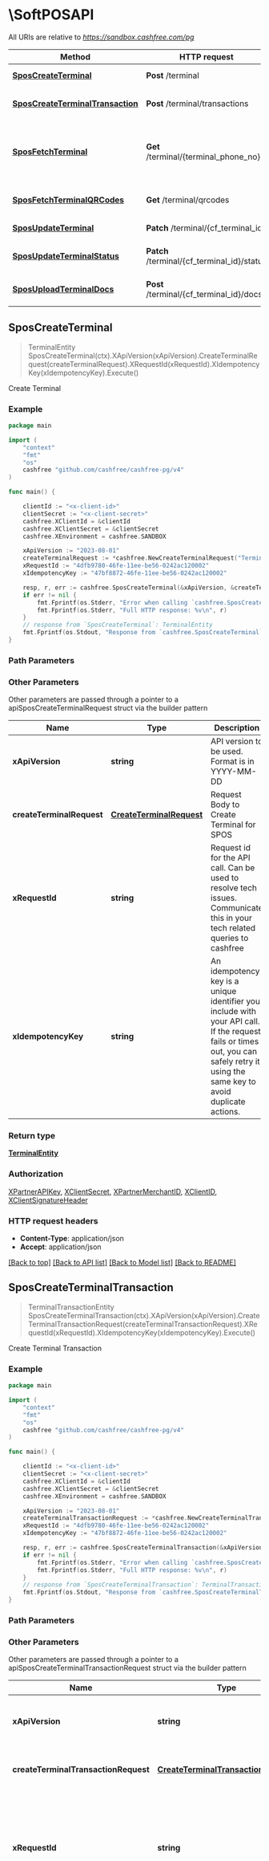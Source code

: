 # \SoftPOSAPI

All URIs are relative to *https://sandbox.cashfree.com/pg*

Method | HTTP request | Description
------------- | ------------- | -------------
[**SposCreateTerminal**](SoftPOSAPI.md#SposCreateTerminal) | **Post** /terminal | Create Terminal
[**SposCreateTerminalTransaction**](SoftPOSAPI.md#SposCreateTerminalTransaction) | **Post** /terminal/transactions | Create Terminal Transaction
[**SposFetchTerminal**](SoftPOSAPI.md#SposFetchTerminal) | **Get** /terminal/{terminal_phone_no} | Get Terminal Status using Phone Number
[**SposFetchTerminalQRCodes**](SoftPOSAPI.md#SposFetchTerminalQRCodes) | **Get** /terminal/qrcodes | Fetch Terminal QR Codes
[**SposUpdateTerminal**](SoftPOSAPI.md#SposUpdateTerminal) | **Patch** /terminal/{cf_terminal_id} | Update Terminal
[**SposUpdateTerminalStatus**](SoftPOSAPI.md#SposUpdateTerminalStatus) | **Patch** /terminal/{cf_terminal_id}/status | Update Terminal Sttus
[**SposUploadTerminalDocs**](SoftPOSAPI.md#SposUploadTerminalDocs) | **Post** /terminal/{cf_terminal_id}/docs | Upload Terminal Docs



## SposCreateTerminal

> TerminalEntity SposCreateTerminal(ctx).XApiVersion(xApiVersion).CreateTerminalRequest(createTerminalRequest).XRequestId(xRequestId).XIdempotencyKey(xIdempotencyKey).Execute()

Create Terminal



### Example

```go
package main

import (
    "context"
    "fmt"
    "os"
    cashfree "github.com/cashfree/cashfree-pg/v4"
)

func main() {

    clientId := "<x-client-id>"
	clientSecret := "<x-client-secret>"
	cashfree.XClientId = &clientId
	cashfree.XClientSecret = &clientSecret
	cashfree.XEnvironment = cashfree.SANDBOX

    xApiVersion := "2023-08-01" 
    createTerminalRequest := *cashfree.NewCreateTerminalRequest("TerminalId_example", "TerminalPhoneNo_example", "TerminalName_example", "TerminalEmail_example", "TerminalType_example") 
    xRequestId := "4dfb9780-46fe-11ee-be56-0242ac120002" 
    xIdempotencyKey := "47bf8872-46fe-11ee-be56-0242ac120002" 

    resp, r, err := cashfree.SposCreateTerminal(&xApiVersion, &createTerminalRequest, &xRequestId, &xIdempotencyKey, nil)
    if err != nil {
        fmt.Fprintf(os.Stderr, "Error when calling `cashfree.SposCreateTerminal``: %v\n", err)
        fmt.Fprintf(os.Stderr, "Full HTTP response: %v\n", r)
    }
    // response from `SposCreateTerminal`: TerminalEntity
    fmt.Fprintf(os.Stdout, "Response from `cashfree.SposCreateTerminal`: %v\n", resp)
}
```

### Path Parameters



### Other Parameters

Other parameters are passed through a pointer to a apiSposCreateTerminalRequest struct via the builder pattern


Name | Type | Description  | Notes
------------- | ------------- | ------------- | -------------
 **xApiVersion** | **string** | API version to be used. Format is in YYYY-MM-DD | [default to &quot;2023-08-01&quot;]
 **createTerminalRequest** | [**CreateTerminalRequest**](CreateTerminalRequest.md) | Request Body to Create Terminal for SPOS | 
 **xRequestId** | **string** | Request id for the API call. Can be used to resolve tech issues. Communicate this in your tech related queries to cashfree | 
 **xIdempotencyKey** | **string** | An idempotency key is a unique identifier you include with your API call. If the request fails or times out, you can safely retry it using the same key to avoid duplicate actions.   | 

### Return type

[**TerminalEntity**](TerminalEntity.md)

### Authorization

[XPartnerAPIKey](../README.md#XPartnerAPIKey), [XClientSecret](../README.md#XClientSecret), [XPartnerMerchantID](../README.md#XPartnerMerchantID), [XClientID](../README.md#XClientID), [XClientSignatureHeader](../README.md#XClientSignatureHeader)

### HTTP request headers

- **Content-Type**: application/json
- **Accept**: application/json

[[Back to top]](#) [[Back to API list]](../README.md#documentation-for-api-endpoints)
[[Back to Model list]](../README.md#documentation-for-models)
[[Back to README]](../README.md)


## SposCreateTerminalTransaction

> TerminalTransactionEntity SposCreateTerminalTransaction(ctx).XApiVersion(xApiVersion).CreateTerminalTransactionRequest(createTerminalTransactionRequest).XRequestId(xRequestId).XIdempotencyKey(xIdempotencyKey).Execute()

Create Terminal Transaction



### Example

```go
package main

import (
    "context"
    "fmt"
    "os"
    cashfree "github.com/cashfree/cashfree-pg/v4"
)

func main() {

    clientId := "<x-client-id>"
	clientSecret := "<x-client-secret>"
	cashfree.XClientId = &clientId
	cashfree.XClientSecret = &clientSecret
	cashfree.XEnvironment = cashfree.SANDBOX

    xApiVersion := "2023-08-01" 
    createTerminalTransactionRequest := *cashfree.NewCreateTerminalTransactionRequest("CfOrderId_example", "PaymentMethod_example") 
    xRequestId := "4dfb9780-46fe-11ee-be56-0242ac120002" 
    xIdempotencyKey := "47bf8872-46fe-11ee-be56-0242ac120002" 

    resp, r, err := cashfree.SposCreateTerminalTransaction(&xApiVersion, &createTerminalTransactionRequest, &xRequestId, &xIdempotencyKey, nil)
    if err != nil {
        fmt.Fprintf(os.Stderr, "Error when calling `cashfree.SposCreateTerminalTransaction``: %v\n", err)
        fmt.Fprintf(os.Stderr, "Full HTTP response: %v\n", r)
    }
    // response from `SposCreateTerminalTransaction`: TerminalTransactionEntity
    fmt.Fprintf(os.Stdout, "Response from `cashfree.SposCreateTerminalTransaction`: %v\n", resp)
}
```

### Path Parameters



### Other Parameters

Other parameters are passed through a pointer to a apiSposCreateTerminalTransactionRequest struct via the builder pattern


Name | Type | Description  | Notes
------------- | ------------- | ------------- | -------------
 **xApiVersion** | **string** | API version to be used. Format is in YYYY-MM-DD | [default to &quot;2023-08-01&quot;]
 **createTerminalTransactionRequest** | [**CreateTerminalTransactionRequest**](CreateTerminalTransactionRequest.md) | Request body to create a terminal transaction | 
 **xRequestId** | **string** | Request id for the API call. Can be used to resolve tech issues. Communicate this in your tech related queries to cashfree | 
 **xIdempotencyKey** | **string** | An idempotency key is a unique identifier you include with your API call. If the request fails or times out, you can safely retry it using the same key to avoid duplicate actions.   | 

### Return type

[**TerminalTransactionEntity**](TerminalTransactionEntity.md)

### Authorization

[XPartnerAPIKey](../README.md#XPartnerAPIKey), [XClientSecret](../README.md#XClientSecret), [XPartnerMerchantID](../README.md#XPartnerMerchantID), [XClientID](../README.md#XClientID), [XClientSignatureHeader](../README.md#XClientSignatureHeader)

### HTTP request headers

- **Content-Type**: application/json
- **Accept**: application/json

[[Back to top]](#) [[Back to API list]](../README.md#documentation-for-api-endpoints)
[[Back to Model list]](../README.md#documentation-for-models)
[[Back to README]](../README.md)


## SposFetchTerminal

> TerminalEntity SposFetchTerminal(ctx, terminalPhoneNo).XApiVersion(xApiVersion).XRequestId(xRequestId).XIdempotencyKey(xIdempotencyKey).Execute()

Get Terminal Status using Phone Number



### Example

```go
package main

import (
    "context"
    "fmt"
    "os"
    cashfree "github.com/cashfree/cashfree-pg/v4"
)

func main() {

    clientId := "<x-client-id>"
	clientSecret := "<x-client-secret>"
	cashfree.XClientId = &clientId
	cashfree.XClientSecret = &clientSecret
	cashfree.XEnvironment = cashfree.SANDBOX

    xApiVersion := "2023-08-01" 
    terminalPhoneNo := "6309291183" 
    xRequestId := "4dfb9780-46fe-11ee-be56-0242ac120002" 
    xIdempotencyKey := "47bf8872-46fe-11ee-be56-0242ac120002" 

    resp, r, err := cashfree.SposFetchTerminal(&xApiVersion, &terminalPhoneNo, &xRequestId, &xIdempotencyKey, nil)
    if err != nil {
        fmt.Fprintf(os.Stderr, "Error when calling `cashfree.SposFetchTerminal``: %v\n", err)
        fmt.Fprintf(os.Stderr, "Full HTTP response: %v\n", r)
    }
    // response from `SposFetchTerminal`: TerminalEntity
    fmt.Fprintf(os.Stdout, "Response from `cashfree.SposFetchTerminal`: %v\n", resp)
}
```

### Path Parameters


Name | Type | Description  | Notes
------------- | ------------- | ------------- | -------------
**ctx** | **context.Context** | context for authentication, logging, cancellation, deadlines, tracing, etc.
**terminalPhoneNo** | **string** | The terminal for which you want to view the order details. | 

### Other Parameters

Other parameters are passed through a pointer to a apiSposFetchTerminalRequest struct via the builder pattern


Name | Type | Description  | Notes
------------- | ------------- | ------------- | -------------
 **xApiVersion** | **string** | API version to be used. Format is in YYYY-MM-DD | [default to &quot;2023-08-01&quot;]

 **xRequestId** | **string** | Request id for the API call. Can be used to resolve tech issues. Communicate this in your tech related queries to cashfree | 
 **xIdempotencyKey** | **string** | An idempotency key is a unique identifier you include with your API call. If the request fails or times out, you can safely retry it using the same key to avoid duplicate actions.   | 

### Return type

[**TerminalEntity**](TerminalEntity.md)

### Authorization

[XPartnerAPIKey](../README.md#XPartnerAPIKey), [XClientSecret](../README.md#XClientSecret), [XPartnerMerchantID](../README.md#XPartnerMerchantID), [XClientID](../README.md#XClientID), [XClientSignatureHeader](../README.md#XClientSignatureHeader)

### HTTP request headers

- **Content-Type**: Not defined
- **Accept**: application/json

[[Back to top]](#) [[Back to API list]](../README.md#documentation-for-api-endpoints)
[[Back to Model list]](../README.md#documentation-for-models)
[[Back to README]](../README.md)


## SposFetchTerminalQRCodes

> []FetchTerminalQRCodesEntity SposFetchTerminalQRCodes(ctx).XApiVersion(xApiVersion).TerminalPhoneNo(terminalPhoneNo).CfTerminalId(cfTerminalId).XRequestId(xRequestId).XIdempotencyKey(xIdempotencyKey).Execute()

Fetch Terminal QR Codes



### Example

```go
package main

import (
    "context"
    "fmt"
    "os"
    cashfree "github.com/cashfree/cashfree-pg/v4"
)

func main() {

    clientId := "<x-client-id>"
	clientSecret := "<x-client-secret>"
	cashfree.XClientId = &clientId
	cashfree.XClientSecret = &clientSecret
	cashfree.XEnvironment = cashfree.SANDBOX

    xApiVersion := "2023-08-01" 
    terminalPhoneNo := "9876543214" 
    cfTerminalId := "123344" 
    xRequestId := "4dfb9780-46fe-11ee-be56-0242ac120002" 
    xIdempotencyKey := "47bf8872-46fe-11ee-be56-0242ac120002" 

    resp, r, err := cashfree.SposFetchTerminalQRCodes(&xApiVersion, &terminalPhoneNo, &cfTerminalId, &xRequestId, &xIdempotencyKey, nil)
    if err != nil {
        fmt.Fprintf(os.Stderr, "Error when calling `cashfree.SposFetchTerminalQRCodes``: %v\n", err)
        fmt.Fprintf(os.Stderr, "Full HTTP response: %v\n", r)
    }
    // response from `SposFetchTerminalQRCodes`: []FetchTerminalQRCodesEntity
    fmt.Fprintf(os.Stdout, "Response from `cashfree.SposFetchTerminalQRCodes`: %v\n", resp)
}
```

### Path Parameters



### Other Parameters

Other parameters are passed through a pointer to a apiSposFetchTerminalQRCodesRequest struct via the builder pattern


Name | Type | Description  | Notes
------------- | ------------- | ------------- | -------------
 **xApiVersion** | **string** | API version to be used. Format is in YYYY-MM-DD | [default to &quot;2023-08-01&quot;]
 **terminalPhoneNo** | **string** | Phone number assigned to the terminal. Required if you are not providing the cf_terminal_id in the request. | 
 **cfTerminalId** | **string** | Cashfree terminal id for which you want to get staticQRs. Required if you are not providing the terminal_phone_number in the request. | 
 **xRequestId** | **string** | Request id for the API call. Can be used to resolve tech issues. Communicate this in your tech related queries to cashfree | 
 **xIdempotencyKey** | **string** | An idempotency key is a unique identifier you include with your API call. If the request fails or times out, you can safely retry it using the same key to avoid duplicate actions.   | 

### Return type

[**[]FetchTerminalQRCodesEntity**](FetchTerminalQRCodesEntity.md)

### Authorization

[XPartnerAPIKey](../README.md#XPartnerAPIKey), [XClientSecret](../README.md#XClientSecret), [XPartnerMerchantID](../README.md#XPartnerMerchantID), [XClientID](../README.md#XClientID), [XClientSignatureHeader](../README.md#XClientSignatureHeader)

### HTTP request headers

- **Content-Type**: Not defined
- **Accept**: application/json

[[Back to top]](#) [[Back to API list]](../README.md#documentation-for-api-endpoints)
[[Back to Model list]](../README.md#documentation-for-models)
[[Back to README]](../README.md)


## SposUpdateTerminal

> []UpdateTerminalEntity SposUpdateTerminal(ctx, cfTerminalId).XApiVersion(xApiVersion).UpdateTerminalRequest(updateTerminalRequest).XRequestId(xRequestId).XIdempotencyKey(xIdempotencyKey).Execute()

Update Terminal



### Example

```go
package main

import (
    "context"
    "fmt"
    "os"
    cashfree "github.com/cashfree/cashfree-pg/v4"
)

func main() {

    clientId := "<x-client-id>"
	clientSecret := "<x-client-secret>"
	cashfree.XClientId = &clientId
	cashfree.XClientSecret = &clientSecret
	cashfree.XEnvironment = cashfree.SANDBOX

    xApiVersion := "2023-08-01" 
    cfTerminalId := "123344" 
    updateTerminalRequest := *cashfree.NewUpdateTerminalRequest("TerminalType_example") 
    xRequestId := "4dfb9780-46fe-11ee-be56-0242ac120002" 
    xIdempotencyKey := "47bf8872-46fe-11ee-be56-0242ac120002" 

    resp, r, err := cashfree.SposUpdateTerminal(&xApiVersion, &cfTerminalId, &updateTerminalRequest, &xRequestId, &xIdempotencyKey, nil)
    if err != nil {
        fmt.Fprintf(os.Stderr, "Error when calling `cashfree.SposUpdateTerminal``: %v\n", err)
        fmt.Fprintf(os.Stderr, "Full HTTP response: %v\n", r)
    }
    // response from `SposUpdateTerminal`: []UpdateTerminalEntity
    fmt.Fprintf(os.Stdout, "Response from `cashfree.SposUpdateTerminal`: %v\n", resp)
}
```

### Path Parameters


Name | Type | Description  | Notes
------------- | ------------- | ------------- | -------------
**ctx** | **context.Context** | context for authentication, logging, cancellation, deadlines, tracing, etc.
**cfTerminalId** | **string** | Provide the Cashfree terminal ID for which the details have to be updated. | 

### Other Parameters

Other parameters are passed through a pointer to a apiSposUpdateTerminalRequest struct via the builder pattern


Name | Type | Description  | Notes
------------- | ------------- | ------------- | -------------
 **xApiVersion** | **string** | API version to be used. Format is in YYYY-MM-DD | [default to &quot;2023-08-01&quot;]

 **updateTerminalRequest** | [**UpdateTerminalRequest**](UpdateTerminalRequest.md) | Request Body to update terminal for SPOS. | 
 **xRequestId** | **string** | Request id for the API call. Can be used to resolve tech issues. Communicate this in your tech related queries to cashfree | 
 **xIdempotencyKey** | **string** | An idempotency key is a unique identifier you include with your API call. If the request fails or times out, you can safely retry it using the same key to avoid duplicate actions.   | 

### Return type

[**[]UpdateTerminalEntity**](UpdateTerminalEntity.md)

### Authorization

[XPartnerAPIKey](../README.md#XPartnerAPIKey), [XClientSecret](../README.md#XClientSecret), [XPartnerMerchantID](../README.md#XPartnerMerchantID), [XClientID](../README.md#XClientID), [XClientSignatureHeader](../README.md#XClientSignatureHeader)

### HTTP request headers

- **Content-Type**: application/json
- **Accept**: application/json

[[Back to top]](#) [[Back to API list]](../README.md#documentation-for-api-endpoints)
[[Back to Model list]](../README.md#documentation-for-models)
[[Back to README]](../README.md)


## SposUpdateTerminalStatus

> []UpdateTerminalEntity SposUpdateTerminalStatus(ctx, cfTerminalId).XApiVersion(xApiVersion).UpdateTerminalStatusRequest(updateTerminalStatusRequest).XRequestId(xRequestId).XIdempotencyKey(xIdempotencyKey).Execute()

Update Terminal Sttus



### Example

```go
package main

import (
    "context"
    "fmt"
    "os"
    cashfree "github.com/cashfree/cashfree-pg/v4"
)

func main() {

    clientId := "<x-client-id>"
	clientSecret := "<x-client-secret>"
	cashfree.XClientId = &clientId
	cashfree.XClientSecret = &clientSecret
	cashfree.XEnvironment = cashfree.SANDBOX

    xApiVersion := "2023-08-01" 
    cfTerminalId := "123344" 
    updateTerminalStatusRequest := *cashfree.NewUpdateTerminalStatusRequest("TerminalStatus_example") 
    xRequestId := "4dfb9780-46fe-11ee-be56-0242ac120002" 
    xIdempotencyKey := "47bf8872-46fe-11ee-be56-0242ac120002" 

    resp, r, err := cashfree.SposUpdateTerminalStatus(&xApiVersion, &cfTerminalId, &updateTerminalStatusRequest, &xRequestId, &xIdempotencyKey, nil)
    if err != nil {
        fmt.Fprintf(os.Stderr, "Error when calling `cashfree.SposUpdateTerminalStatus``: %v\n", err)
        fmt.Fprintf(os.Stderr, "Full HTTP response: %v\n", r)
    }
    // response from `SposUpdateTerminalStatus`: []UpdateTerminalEntity
    fmt.Fprintf(os.Stdout, "Response from `cashfree.SposUpdateTerminalStatus`: %v\n", resp)
}
```

### Path Parameters


Name | Type | Description  | Notes
------------- | ------------- | ------------- | -------------
**ctx** | **context.Context** | context for authentication, logging, cancellation, deadlines, tracing, etc.
**cfTerminalId** | **string** | Provide the Cashfree terminal ID for which the details have to be updated. | 

### Other Parameters

Other parameters are passed through a pointer to a apiSposUpdateTerminalStatusRequest struct via the builder pattern


Name | Type | Description  | Notes
------------- | ------------- | ------------- | -------------
 **xApiVersion** | **string** | API version to be used. Format is in YYYY-MM-DD | [default to &quot;2023-08-01&quot;]

 **updateTerminalStatusRequest** | [**UpdateTerminalStatusRequest**](UpdateTerminalStatusRequest.md) | Request Body to update terminal status for SPOS. | 
 **xRequestId** | **string** | Request id for the API call. Can be used to resolve tech issues. Communicate this in your tech related queries to cashfree | 
 **xIdempotencyKey** | **string** | An idempotency key is a unique identifier you include with your API call. If the request fails or times out, you can safely retry it using the same key to avoid duplicate actions.   | 

### Return type

[**[]UpdateTerminalEntity**](UpdateTerminalEntity.md)

### Authorization

[XPartnerAPIKey](../README.md#XPartnerAPIKey), [XClientSecret](../README.md#XClientSecret), [XPartnerMerchantID](../README.md#XPartnerMerchantID), [XClientID](../README.md#XClientID), [XClientSignatureHeader](../README.md#XClientSignatureHeader)

### HTTP request headers

- **Content-Type**: application/json
- **Accept**: application/json

[[Back to top]](#) [[Back to API list]](../README.md#documentation-for-api-endpoints)
[[Back to Model list]](../README.md#documentation-for-models)
[[Back to README]](../README.md)


## SposUploadTerminalDocs

> []UploadTerminalDocsEntity SposUploadTerminalDocs(ctx, cfTerminalId).XApiVersion(xApiVersion).UploadTerminalDocs(uploadTerminalDocs).XRequestId(xRequestId).XIdempotencyKey(xIdempotencyKey).Execute()

Upload Terminal Docs



### Example

```go
package main

import (
    "context"
    "fmt"
    "os"
    cashfree "github.com/cashfree/cashfree-pg/v4"
)

func main() {

    clientId := "<x-client-id>"
	clientSecret := "<x-client-secret>"
	cashfree.XClientId = &clientId
	cashfree.XClientSecret = &clientSecret
	cashfree.XEnvironment = cashfree.SANDBOX

    xApiVersion := "2023-08-01" 
    cfTerminalId := "123344" 
    uploadTerminalDocs := *cashfree.NewUploadTerminalDocs("DocType_example", "DocValue_example", "File_example") 
    xRequestId := "4dfb9780-46fe-11ee-be56-0242ac120002" 
    xIdempotencyKey := "47bf8872-46fe-11ee-be56-0242ac120002" 

    resp, r, err := cashfree.SposUploadTerminalDocs(&xApiVersion, &cfTerminalId, &uploadTerminalDocs, &xRequestId, &xIdempotencyKey, nil)
    if err != nil {
        fmt.Fprintf(os.Stderr, "Error when calling `cashfree.SposUploadTerminalDocs``: %v\n", err)
        fmt.Fprintf(os.Stderr, "Full HTTP response: %v\n", r)
    }
    // response from `SposUploadTerminalDocs`: []UploadTerminalDocsEntity
    fmt.Fprintf(os.Stdout, "Response from `cashfree.SposUploadTerminalDocs`: %v\n", resp)
}
```

### Path Parameters


Name | Type | Description  | Notes
------------- | ------------- | ------------- | -------------
**ctx** | **context.Context** | context for authentication, logging, cancellation, deadlines, tracing, etc.
**cfTerminalId** | **string** | Provide the Cashfree terminal ID for which the details have to be updated. | 

### Other Parameters

Other parameters are passed through a pointer to a apiSposUploadTerminalDocsRequest struct via the builder pattern


Name | Type | Description  | Notes
------------- | ------------- | ------------- | -------------
 **xApiVersion** | **string** | API version to be used. Format is in YYYY-MM-DD | [default to &quot;2023-08-01&quot;]

 **uploadTerminalDocs** | [**UploadTerminalDocs**](UploadTerminalDocs.md) | Request Body to update terminal documents for SPOS. | 
 **xRequestId** | **string** | Request id for the API call. Can be used to resolve tech issues. Communicate this in your tech related queries to cashfree | 
 **xIdempotencyKey** | **string** | An idempotency key is a unique identifier you include with your API call. If the request fails or times out, you can safely retry it using the same key to avoid duplicate actions.   | 

### Return type

[**[]UploadTerminalDocsEntity**](UploadTerminalDocsEntity.md)

### Authorization

[XPartnerAPIKey](../README.md#XPartnerAPIKey), [XClientSecret](../README.md#XClientSecret), [XPartnerMerchantID](../README.md#XPartnerMerchantID), [XClientID](../README.md#XClientID), [XClientSignatureHeader](../README.md#XClientSignatureHeader)

### HTTP request headers

- **Content-Type**: application/json
- **Accept**: application/json

[[Back to top]](#) [[Back to API list]](../README.md#documentation-for-api-endpoints)
[[Back to Model list]](../README.md#documentation-for-models)
[[Back to README]](../README.md)

